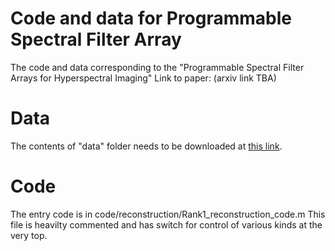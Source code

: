 # Code and data for Programmable Spectral Filter Array

The code and data corresponding to the "Programmable Spectral Filter Arrays for Hyperspectral Imaging"
Link to paper: (arxiv link TBA)

# Data
The contents of "data" folder needs to be downloaded at <a href=https://cmu.box.com/s/nhhr54dv5is4p65as7rf4uj9shlhbgdg> this link</a>. 

# Code
The entry code is in code/reconstruction/Rank1_reconstruction_code.m 
This file is heavilty commented and has switch for control of various kinds at the very top.
